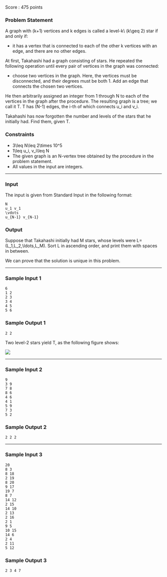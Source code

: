 Score : 475 points

### Problem Statement

A graph with (k+1) vertices and k edges is called a level-k\ (k\geq 2) star if and only if:

* it has a vertex that is connected to each of the other k vertices with an edge, and there are no other edges.

At first, Takahashi had a graph consisting of stars. He repeated the following operation until every pair of vertices in the graph was connected:

* choose two vertices in the graph. Here, the vertices must be disconnected, and their degrees must be both 1. Add an edge that connects the chosen two vertices.

He then arbitrarily assigned an integer from 1 through N to each of the vertices in the graph after the procedure. The resulting graph is a tree; we call it T. T has (N-1) edges, the i-th of which connects u\_i and v\_i.

Takahashi has now forgotten the number and levels of the stars that he initially had. Find them, given T.

### Constraints

* 3\leq N\leq 2\times 10^5
* 1\leq u\_i, v\_i\leq N
* The given graph is an N-vertex tree obtained by the procedure in the problem statement.
* All values in the input are integers.

---

### Input

The input is given from Standard Input in the following format:

```
N
u_1 v_1
\vdots
u_{N-1} v_{N-1}
```

### Output

Suppose that Takahashi initially had M stars, whose levels were L=(L\_1,L\_2,\ldots,L\_M).
Sort L in ascending order, and print them with spaces in between.

We can prove that the solution is unique in this problem.

---

### Sample Input 1

```
6
1 2
2 3
3 4
4 5
5 6
```

### Sample Output 1

```
2 2
```

Two level-2 stars yield T, as the following figure shows:

![](https://img.atcoder.jp/abc303/59ab8e04c23d5f727300be7544b1df7e.png)

---

### Sample Input 2

```
9
3 9
7 8
8 6
4 6
4 1
5 9
7 3
5 2
```

### Sample Output 2

```
2 2 2
```

---

### Sample Input 3

```
20
8 3
8 18
2 19
8 20
9 17
19 7
8 7
14 12
2 15
14 10
2 13
2 16
2 1
9 5
10 15
14 6
2 4
2 11
5 12
```

### Sample Output 3

```
2 3 4 7
```